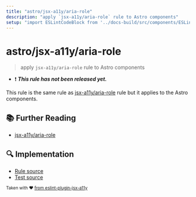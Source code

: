 ```yaml
---
title: "astro/jsx-a11y/aria-role"
description: "apply `jsx-a11y/aria-role` rule to Astro components"
setup: "import ESLintCodeBlock from '../docs-build/src/components/ESLintCodeBlockWrap.astro'"
---
```


# astro/jsx-a11y/aria-role

> apply `jsx-a11y/aria-role` rule to Astro components

- :exclamation: <badge text="This rule has not been released yet." vertical="middle" type="error"> **_This rule has not been released yet._** </badge>

This rule is the same rule as [jsx-a11y/aria-role](https://github.com/jsx-eslint/eslint-plugin-jsx-a11y/tree/HEAD/docs/rules/aria-role.md) rule but it applies to the Astro components.

## :books: Further Reading

- [jsx-a11y/aria-role](https://github.com/jsx-eslint/eslint-plugin-jsx-a11y/tree/HEAD/docs/rules/aria-role.md)

## :mag: Implementation

- [Rule source](https://github.com/ota-meshi/eslint-plugin-astro/blob/main/src/rules/jsx-a11y/aria-role.ts)
- [Test source](https://github.com/ota-meshi/eslint-plugin-astro/blob/main/tests/src/rules/jsx-a11y/aria-role.ts)

<sup>Taken with ❤️ [from eslint-plugin-jsx-a11y](https://github.com/jsx-eslint/eslint-plugin-jsx-a11y/tree/HEAD/docs/rules/aria-role.md)</sup>
